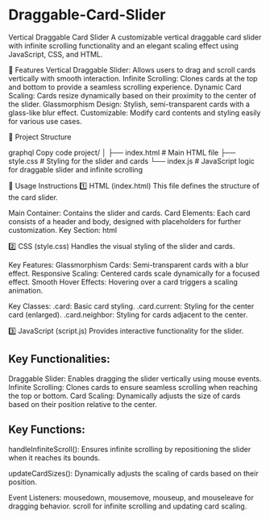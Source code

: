 # Draggable-Card-Slider

Vertical Draggable Card Slider A customizable vertical draggable card slider with infinite scrolling functionality and an elegant scaling effect using JavaScript, CSS, and HTML.

🚀 Features Vertical Draggable Slider: Allows users to drag and scroll cards vertically with smooth interaction. Infinite Scrolling: Clones cards at the top and bottom to provide a seamless scrolling experience. Dynamic Card Scaling: Cards resize dynamically based on their proximity to the center of the slider. Glassmorphism Design: Stylish, semi-transparent cards with a glass-like blur effect. Customizable: Modify card contents and styling easily for various use cases.

📂 Project Structure

graphql Copy code project/ │ ├── index.html # Main HTML file ├── style.css # Styling for the slider and cards └── index.js # JavaScript logic for draggable slider and infinite scrolling

📄 Usage Instructions 1️⃣ HTML (index.html) This file defines the structure of the card slider.

Main Container: Contains the slider and cards. Card Elements: Each card consists of a header and body, designed with placeholders for further customization. Key Section: html

2️⃣ CSS (style.css) Handles the visual styling of the slider and cards.

Key Features: Glassmorphism Cards: Semi-transparent cards with a blur effect. Responsive Scaling: Centered cards scale dynamically for a focused effect. Smooth Hover Effects: Hovering over a card triggers a scaling animation.

Key Classes: .card: Basic card styling. .card.current: Styling for the center card (enlarged). .card.neighbor: Styling for cards adjacent to the center.

3️⃣ JavaScript (script.js) Provides interactive functionality for the slider.

## Key Functionalities:

Draggable Slider: Enables dragging the slider vertically using mouse events. Infinite Scrolling: Clones cards to ensure seamless scrolling when reaching the top or bottom. Card Scaling: Dynamically adjusts the size of cards based on their position relative to the center.

## Key Functions:

handleInfiniteScroll(): Ensures infinite scrolling by repositioning the slider when it reaches its bounds.

updateCardSizes(): Dynamically adjusts the scaling of cards based on their position.

Event Listeners: mousedown, mousemove, mouseup, and mouseleave for dragging behavior. scroll for infinite scrolling and updating card scaling.
